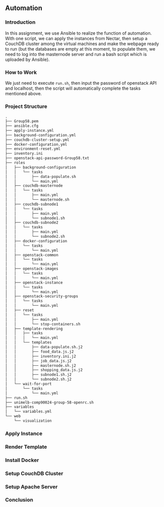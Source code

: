 ## Automation

### Introduction

In this assignment, we use Ansible to realize the function of automation. With one script, we can apply the instances from Nectar, then setup a CouchDB cluster among the virtual machines and make the webpage ready to run (but the databases are empty at this moment, to populate them, we need to log into the masternode server and run a bash script which is uploaded by Ansible).

### How to Work

We just need to execute `run.sh`, then input the password of openstack API and localhost, then the script will automatically complete the tasks mentioned above.

### Project Structure

```txt
.
├── Group58.pem
├── ansible.cfg
├── apply-instance.yml
├── background-configuration.yml
├── couchdb-cluster-setup.yml
├── docker-configuration.yml
├── environment-reset.yml
├── inventory.ini
├── openstack-api-password-Group58.txt
├── roles
│   ├── background-configuration
│   │   └── tasks
│   │       ├── data-populate.sh
│   │       └── main.yml
│   ├── couchdb-masternode
│   │   └── tasks
│   │       ├── main.yml
│   │       └── masternode.sh
│   ├── couchdb-subnode1
│   │   └── tasks
│   │       ├── main.yml
│   │       └── subnode1.sh
│   ├── couchdb-subnode2
│   │   └── tasks
│   │       ├── main.yml
│   │       └── subnode2.sh
│   ├── docker-configuration
│   │   └── tasks
│   │       └── main.yml
│   ├── openstack-common
│   │   └── tasks
│   │       └── main.yml
│   ├── openstack-images
│   │   └── tasks
│   │       └── main.yml
│   ├── openstack-instance
│   │   └── tasks
│   │       └── main.yml
│   ├── openstack-security-groups
│   │   └── tasks
│   │       └── main.yml
│   ├── reset
│   │   └── tasks
│   │       ├── main.yml
│   │       └── stop-containers.sh
│   ├── template-rendering
│   │   ├── tasks
│   │   │   └── main.yml
│   │   └── templates
│   │       ├── data-populate.sh.j2
│   │       ├── food_data.js.j2
│   │       ├── inventory.ini.j2
│   │       ├── job_data.js.j2
│   │       ├── masternode.sh.j2
│   │       ├── shopping_data.js.j2
│   │       ├── subnode1.sh.j2
│   │       └── subnode2.sh.j2
│   └── wait-for-port
│       └── tasks
│           └── main.yml
├── run.sh
├── unimelb-comp90024-group-58-openrc.sh
├── variables
│   └── variables.yml
└── web
    └── visualization
```

### Apply Instance

### Render Template

### Install Docker

### Setup CouchDB Cluster

### Setup Apache Server

### Conclusion


